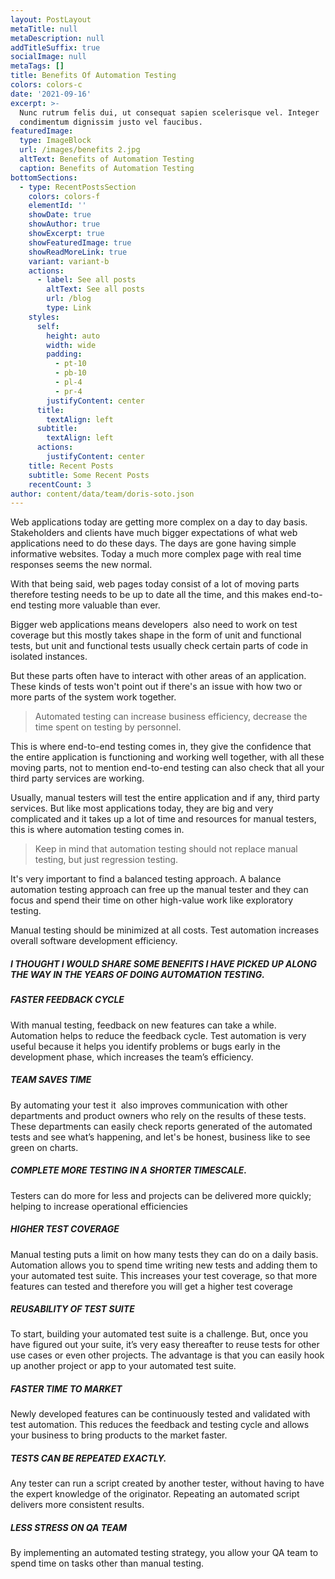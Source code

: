```yaml
---
layout: PostLayout
metaTitle: null
metaDescription: null
addTitleSuffix: true
socialImage: null
metaTags: []
title: Benefits Of Automation Testing
colors: colors-c
date: '2021-09-16'
excerpt: >-
  Nunc rutrum felis dui, ut consequat sapien scelerisque vel. Integer
  condimentum dignissim justo vel faucibus.
featuredImage:
  type: ImageBlock
  url: /images/benefits 2.jpg
  altText: Benefits of Automation Testing
  caption: Benefits of Automation Testing
bottomSections:
  - type: RecentPostsSection
    colors: colors-f
    elementId: ''
    showDate: true
    showAuthor: true
    showExcerpt: true
    showFeaturedImage: true
    showReadMoreLink: true
    variant: variant-b
    actions:
      - label: See all posts
        altText: See all posts
        url: /blog
        type: Link
    styles:
      self:
        height: auto
        width: wide
        padding:
          - pt-10
          - pb-10
          - pl-4
          - pr-4
        justifyContent: center
      title:
        textAlign: left
      subtitle:
        textAlign: left
      actions:
        justifyContent: center
    title: Recent Posts
    subtitle: Some Recent Posts
    recentCount: 3
author: content/data/team/doris-soto.json
---
```

Web applications today are getting more complex on a day to day basis. Stakeholders and clients have much bigger expectations of what web applications need to do these days. The days are gone having simple informative websites. Today a much more complex page with real time responses seems the new normal.

With that being said, web pages today consist of a lot of moving parts therefore testing needs to be up to date all the time, and this makes end-to-end testing more valuable than ever.

Bigger web applications means developers  also need to work on test coverage but this mostly takes shape in the form of unit and functional tests, but unit and functional tests usually check certain parts of code in isolated instances. 

But these parts often have to interact with other areas of an application. These kinds of tests won't point out if there's an issue with how two or more parts of the system work together.

> Automated testing can increase business efficiency, decrease the time spent on testing by personnel.

This is where end-to-end testing comes in, they give the confidence that the entire application is functioning and working well together, with all these moving parts, not to mention end-to-end testing can also check that all your third party services are working.

Usually, manual testers will test the entire application and if any, third party services. But like most applications today, they are big and very complicated and it takes up a lot of time and resources for manual testers, this is where automation testing comes in.

> Keep in mind that automation testing should not replace manual testing, but just regression testing.

It's very important to find a balanced testing approach. A balance automation testing approach can free up the manual tester and they can focus and spend their time on other high-value work like exploratory testing.

Manual testing should be minimized at all costs. Test automation increases overall software development efficiency.

##### I THOUGHT I WOULD SHARE SOME BENEFITS I HAVE PICKED UP ALONG THE WAY IN THE YEARS OF DOING AUTOMATION TESTING.

##### FASTER FEEDBACK CYCLE

With manual testing, feedback on new features can take a while. Automation helps to reduce the feedback cycle. Test automation is very useful because it helps you identify problems or bugs early in the development phase, which increases the team’s efficiency.

##### TEAM SAVES TIME

By automating your test it  also improves communication with other departments and product owners who rely on the results of these tests. These departments can easily check reports generated of the automated tests and see what’s happening, and let's be honest, business like to see green on charts.

##### COMPLETE MORE TESTING IN A SHORTER TIMESCALE.

Testers can do more for less and projects can be delivered more quickly; helping to increase operational efficiencies

##### HIGHER TEST COVERAGE

Manual testing puts a limit on how many tests they can do on a daily basis. Automation allows you to spend time writing new tests and adding them to your automated test suite. This increases your test coverage, so that more features can tested and therefore you will get a higher test coverage

##### REUSABILITY OF TEST SUITE

To start, building your automated test suite is a challenge. But, once you have figured out your suite, it’s very easy thereafter to reuse tests for other use cases or even other projects. The advantage is that you can easily hook up another project or app to your automated test suite.

##### FASTER TIME TO MARKET

Newly developed features can be continuously tested and validated with test automation. This reduces the feedback and testing cycle and allows your business to bring products to the market faster.

##### TESTS CAN BE REPEATED EXACTLY.

Any tester can run a script created by another tester, without having to have the expert knowledge of the originator. Repeating an automated script delivers more consistent results.

##### LESS STRESS ON QA TEAM

By implementing an automated testing strategy, you allow your QA team to spend time on tasks other than manual testing.
